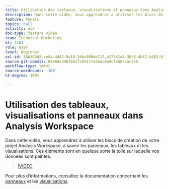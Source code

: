 ```yaml
---
title: Utilisation des tableaux, visualisations et panneaux dans Analysis Workspace
description: Dans cette vidéo, vous apprendrez à utiliser les blocs de création de votre projet Analysis Workspace, à savoir les panneaux, les tableaux et les visualisations. Ces éléments sont en quelque sorte la toile sur laquelle vos données sont peintes.
feature: Panels
topics: null
activity: use
doc-type: feature video
team: Technical Marketing
kt: 4103
role: User
level: Beginner
exl-id: 38b360d2-ce4a-4442-8a19-366c090eb717,a273d1a8-3b58-4bf2-b683-638d26a1cc4e
source-git-commit: 84984ad9bf65cfc69117e40ac0e0cfe503cac5e5
workflow-type: tm+mt
source-wordcount: '108'
ht-degree: 100%

---
```


# Utilisation des tableaux, visualisations et panneaux dans Analysis Workspace

Dans cette vidéo, vous apprendrez à utiliser les blocs de création de votre projet Analysis Workspace, à savoir les panneaux, les tableaux et les visualisations. Ces éléments sont en quelque sorte la toile sur laquelle vos données sont peintes.

>[!VIDEO](https://video.tv.adobe.com/v/30369/?quality=12&learn=on)

Pour plus d’informations, consultez la documentation concernant les [panneaux](https://experienceleague.adobe.com/docs/analytics/analyze/analysis-workspace/panels/panels.html?lang=fr) et les [visualisations](https://experienceleague.adobe.com/docs/analytics/analyze/analysis-workspace/visualizations/freeform-analysis-visualizations.html?lang=fr).
